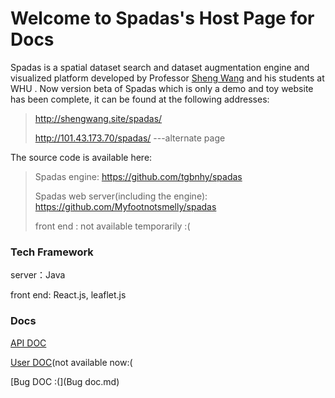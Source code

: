 # Welcome to Spadas's Host Page for Docs

Spadas is a spatial dataset search and  dataset augmentation engine and visualized platform developed by Professor  [Sheng Wang](http://shengwang.site/) and his students at WHU . Now version beta of Spadas which is only a demo and toy website has been complete, it can be found at the following addresses:

> http://shengwang.site/spadas/ 
>
> http://101.43.173.70/spadas/     ---alternate page

The source code is available here:

> Spadas engine: https://github.com/tgbnhy/spadas  
>
> Spadas web server(including the engine): https://github.com/Myfootnotsmelly/spadas
>
> front end : not available temporarily :(



### Tech  Framework

server：Java

front end: React.js, leaflet.js

### Docs

[API DOC](http://101.43.173.70:9000/doc.html#/home)

[User DOC]()(not available now:(

[Bug DOC :(](Bug doc.md)

